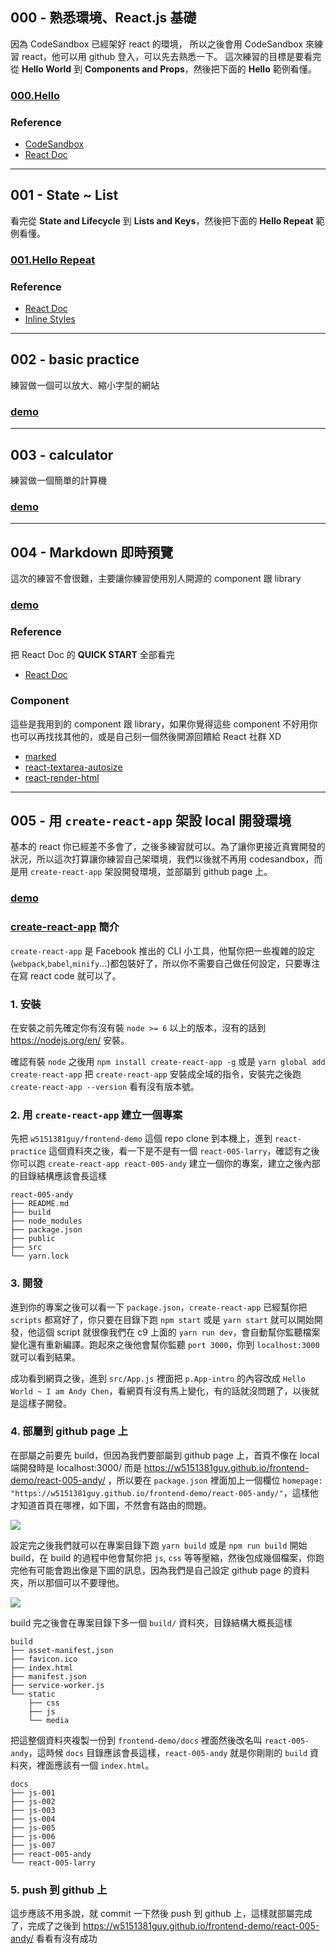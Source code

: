 ## 000 - 熟悉環境、React.js 基礎

因為 CodeSandbox 已經架好 react 的環境， 所以之後會用 CodeSandbox 來練習 react，他可以用 github 登入，可以先去熟悉一下。
這次練習的目標是要看完從 __Hello World__ 到 __Components and Props__，然後把下面的 __Hello__ 範例看懂。

### [000.Hello](https://codesandbox.io/s/g5qo6nVKk)

### Reference

- [CodeSandbox](https://codesandbox.io/)
- [React Doc](https://facebook.github.io/react/docs/hello-world.html)

---

## 001 - State ~ List

看完從 __State and Lifecycle__ 到 __Lists and Keys__，然後把下面的 __Hello Repeat__ 範例看懂。

### [001.Hello Repeat](https://codesandbox.io/s/ElXwr84yW)

### Reference

- [React Doc](https://facebook.github.io/react/docs/state-and-lifecycle.html)
- [Inline Styles](https://zhenyong.github.io/react/tips/inline-styles.html)

---

## 002 - basic practice

練習做一個可以放大、縮小字型的網站

### [demo](https://k5koxljzx.codesandbox.io/)

---

## 003 - calculator

練習做一個簡單的計算機

### [demo](https://njvmzm8m.codesandbox.io/)

---

## 004 - Markdown 即時預覽

這次的練習不會很難，主要讓你練習使用別人開源的 component 跟 library

### [demo](https://0o6w295ynn.codesandbox.io/)

### Reference

把 React Doc 的 __QUICK START__ 全部看完
- [React Doc](https://facebook.github.io/react/docs/state-and-lifecycle.html)

### Component

這些是我用到的 component 跟 library，如果你覺得這些 component 不好用你也可以再找找其他的，或是自己刻一個然後開源回饋給 React 社群 XD

- [marked](https://github.com/chjj/marked)
- [react-textarea-autosize](https://github.com/andreypopp/react-textarea-autosize)
- [react-render-html](https://github.com/noraesae/react-render-html)

---

## 005 - 用 `create-react-app` 架設 local 開發環境

基本的 react 你已經差不多會了，之後多練習就可以。為了讓你更接近真實開發的狀況，所以這次打算讓你練習自己架環境，我們以後就不再用 codesandbox，而是用 `create-react-app` 架設開發環境，並部屬到 github page 上。

### [demo](https://w5151381guy.github.io/frontend-demo/react-005-larry/)

### [create-react-app](https://github.com/facebookincubator/create-react-app) 簡介

`create-react-app` 是 Facebook 推出的 CLI 小工具，他幫你把一些複雜的設定(`webpack`,`babel`,`minify`...)都包裝好了，所以你不需要自己做任何設定，只要專注在寫 react code 就可以了。

### 1. 安裝

在安裝之前先確定你有沒有裝 `node >= 6` 以上的版本，沒有的話到 https://nodejs.org/en/ 安裝。<br />

確認有裝 `node` 之後用 `npm install create-react-app -g` 或是 `yarn global add create-react-app` 把 `create-react-app` 安裝成全域的指令，安裝完之後跑 `create-react-app --version` 看有沒有版本號。<br />

### 2. 用 `create-react-app` 建立一個專案

先把 `w5151381guy/frontend-demo` 這個 repo clone 到本機上，進到 `react-practice` 這個資料夾之後，看一下是不是有一個 `react-005-larry`，確認有之後你可以跑 `create-react-app react-005-andy` 建立一個你的專案，建立之後內部的目錄結構應該會長這樣

```
react-005-andy
├── README.md
├── build
├── node_modules
├── package.json
├── public
├── src
└── yarn.lock
```

### 3. 開發

進到你的專案之後可以看一下 `package.json`，`create-react-app` 已經幫你把 `scripts` 都寫好了，你只要在目錄下跑 `npm start` 或是 `yarn start` 就可以開始開發，他這個 script 就很像我們在 c9 上面的 `yarn run dev`，會自動幫你監聽檔案變化還有重新編譯。跑起來之後他會幫你監聽 `port 3000`，你到 `localhost:3000` 就可以看到結果。<br />

成功看到網頁之後，進到 `src/App.js` 裡面把 `p.App-intro` 的內容改成 `Hello World ~ I am Andy Chen`，看網頁有沒有馬上變化，有的話就沒問題了，以後就是這樣子開發。

### 4. 部屬到 github page 上

在部屬之前要先 build，但因為我們要部屬到 github page 上，首頁不像在 local 端開發時是 localhost:3000/ 而是 https://w5151381guy.github.io/frontend-demo/react-005-andy/ ，所以要在 `package.json` 裡面加上一個欄位 `homepage: "https://w5151381guy.github.io/frontend-demo/react-005-andy/"`，這樣他才知道首頁在哪裡，如下圖，不然會有路由的問題。

![](https://i.imgur.com/RPt3k2V.png)

設定完之後我們就可以在專案目錄下跑 `yarn build` 或是 `npm run build` 開始 build，在 build 的過程中他會幫你把 `js`, `css` 等等壓縮，然後包成幾個檔案，你跑完他有可能會跑出像是下圖的訊息，因為我們是自己設定 github page 的資料夾，所以那個可以不要理他。

![](https://i.imgur.com/yeSUKsv.png)

build 完之後會在專案目錄下多一個 `build/` 資料夾，目錄結構大概長這樣

```
build
├── asset-manifest.json
├── favicon.ico
├── index.html
├── manifest.json
├── service-worker.js
└── static
    ├── css
    ├── js
    └── media
```

把這整個資料夾複製一份到 `frontend-demo/docs` 裡面然後改名叫 `react-005-andy`，這時候 `docs` 目錄應該會長這樣，`react-005-andy` 就是你剛剛的 `build` 資料夾，裡面應該有一個 `index.html`。

```
docs
├── js-001
├── js-002
├── js-003
├── js-004
├── js-005
├── js-006
├── js-007
├── react-005-andy
└── react-005-larry
```

### 5. push 到 github 上

這步應該不用多說，就 commit 一下然後 push 到 github 上，這樣就部屬完成了，完成了之後到 https://w5151381guy.github.io/frontend-demo/react-005-andy/ 看看有沒有成功
